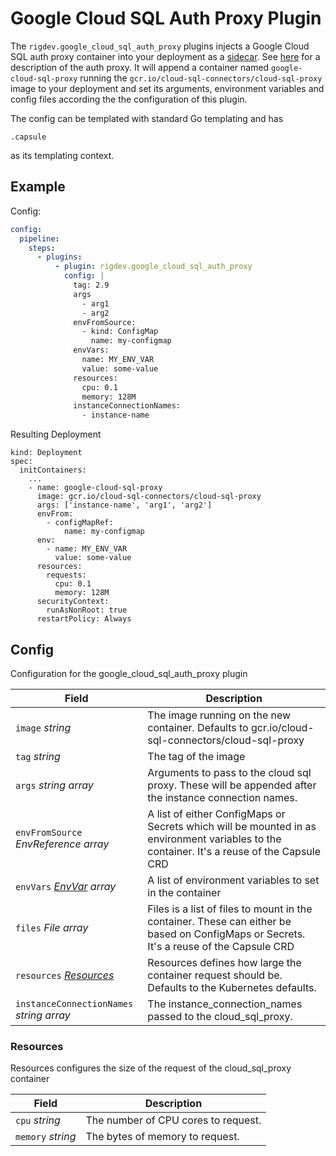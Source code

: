 # Google Cloud SQL Auth Proxy Plugin

The `rigdev.google_cloud_sql_auth_proxy` plugins injects a Google Cloud SQL auth proxy container into your deployment as a [sidecar](https://kubernetes.io/docs/concepts/workloads/pods/sidecar-containers/). See [here](https://cloud.google.com/sql/docs/mysql/sql-proxy) for a description of the auth proxy.
It will append a container named `google-cloud-sql-proxy` running the `gcr.io/cloud-sql-connectors/cloud-sql-proxy` image to your deployment and set its arguments, environment variables and config files according the the configuration of this plugin.

The config can be templated with standard Go templating and has

```
.capsule
```

as its templating context.

## Example

Config:

```yaml title="Helm value - Operator"
config:
  pipeline:
    steps:
      - plugins:
          - plugin: rigdev.google_cloud_sql_auth_proxy
            config: |
              tag: 2.9
              args
                - arg1
                - arg2
              envFromSource:
                - kind: ConfigMap
                  name: my-configmap
              envVars:
                name: MY_ENV_VAR
                value: some-value
              resources:
                cpu: 0.1
                memory: 128M
              instanceConnectionNames:
                - instance-name
```

Resulting Deployment

```
kind: Deployment
spec:
  initContainers:
    ...
    - name: google-cloud-sql-proxy
      image: gcr.io/cloud-sql-connectors/cloud-sql-proxy
      args: ['instance-name', 'arg1', 'arg2']
      envFrom:
        - configMapRef:
            name: my-configmap
      env:
        - name: MY_ENV_VAR
          value: some-value
      resources:
        requests:
          cpu: 0.1
          memory: 128M
      securityContext:
        runAsNonRoot: true
      restartPolicy: Always
```

## Config



Configuration for the google_cloud_sql_auth_proxy plugin

| Field | Description |
| --- | --- |
| `image` _string_ | The image running on the new container. Defaults to gcr.io/cloud-sql-connectors/cloud-sql-proxy |
| `tag` _string_ | The tag of the image |
| `args` _string array_ | Arguments to pass to the cloud sql proxy. These will be appended after the instance connection names. |
| `envFromSource` _EnvReference array_ | A list of either ConfigMaps or Secrets which will be mounted in as environment variables to the container. It's a reuse of the Capsule CRD |
| `envVars` _[EnvVar](https://kubernetes.io/docs/reference/generated/kubernetes-api/v1.28/#envvar-v1-core) array_ | A list of environment variables to set in the container |
| `files` _File array_ | Files is a list of files to mount in the container. These can either be based on ConfigMaps or Secrets. It's a reuse of the Capsule CRD |
| `resources` _[Resources](#resources)_ | Resources defines how large the container request should be. Defaults to the Kubernetes defaults. |
| `instanceConnectionNames` _string array_ | The instance_connection_names passed to the cloud_sql_proxy. |





### Resources

Resources configures the size of the request of the cloud_sql_proxy container

| Field | Description |
| --- | --- |
| `cpu` _string_ | The number of CPU cores to request. |
| `memory` _string_ | The bytes of memory to request. |


